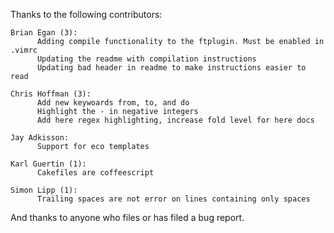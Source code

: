 Thanks to the following contributors:

    Brian Egan (3):
          Adding compile functionality to the ftplugin. Must be enabled in .vimrc
          Updating the readme with compilation instructions
          Updating bad header in readme to make instructions easier to read

    Chris Hoffman (3):
          Add new keywoards from, to, and do
          Highlight the - in negative integers
          Add here regex highlighting, increase fold level for here docs

    Jay Adkisson:
          Support for eco templates

    Karl Guertin (1):
          Cakefiles are coffeescript

    Simon Lipp (1):
          Trailing spaces are not error on lines containing only spaces

And thanks to anyone who files or has filed a bug report.
